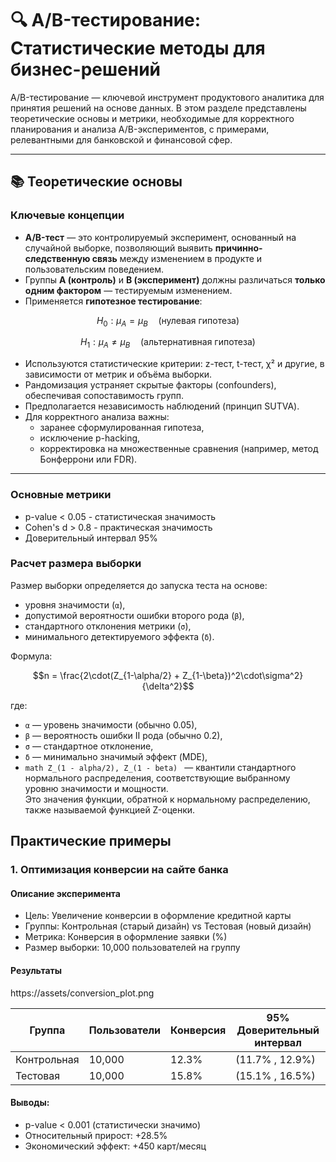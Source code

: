 # 🔍 A/B-тестирование: Статистические методы для бизнес-решений

A/B-тестирование — ключевой инструмент продуктового аналитика для принятия решений на основе данных. В этом разделе представлены теоретические основы и метрики, необходимые для корректного планирования и анализа A/B-экспериментов, с примерами, релевантными для банковской и финансовой сфер.

---

## 📚 Теоретические основы

### Ключевые концепции

- **A/B-тест** — это контролируемый эксперимент, основанный на случайной выборке, позволяющий выявить **причинно-следственную связь** между изменением в продукте и пользовательским поведением.
- Группы **A (контроль)** и **B (эксперимент)** должны различаться **только одним фактором** — тестируемым изменением.
- Применяется **гипотезное тестирование**:

```math
H_0: \mu_A = \mu_B \quad \text{(нулевая гипотеза)}
```
```math
H_1: \mu_A \neq \mu_B \quad \text{(альтернативная гипотеза)}
```
- Используются статистические критерии: z-тест, t-тест, χ² и другие, в зависимости от метрик и объёма выборки.
- Рандомизация устраняет скрытые факторы (confounders), обеспечивая сопоставимость групп.
- Предполагается независимость наблюдений (принцип SUTVA).
- Для корректного анализа важны:
  - заранее сформулированная гипотеза,
  - исключение p-hacking,
  - корректировка на множественные сравнения (например, метод Бонферрони или FDR).

---
### Основные метрики
- p-value < 0.05 - статистическая значимость
- Cohen's d > 0.8 - практическая значимость
- Доверительный интервал 95%

### Расчет размера выборки

Размер выборки определяется до запуска теста на основе:
- уровня значимости (`α`),
- допустимой вероятности ошибки второго рода (`β`),
- стандартного отклонения метрики (`σ`),
- минимального детектируемого эффекта (`δ`).

Формула:  
```math
n = \frac{2\cdot(Z_{1-\alpha/2} + Z_{1-\beta})^2\cdot\sigma^2}{\delta^2}
```

где:
- `α`  — уровень значимости (обычно 0.05),
- `β` — вероятность ошибки II рода (обычно 0.2),
- `σ` — стандартное отклонение,
- `δ` — минимально значимый эффект (MDE),
- ```math Z_(1 - alpha/2), Z_(1 - beta) ``` — квантили стандартного нормального распределения, соответствующие выбранному уровню значимости и мощности.  
  Это значения функции, обратной к нормальному распределению, также называемой функцией Z-оценки.

## Практические примеры
### 1. Оптимизация конверсии на сайте банка


#### Описание эксперимента
- Цель: Увеличение конверсии в оформление кредитной карты
- Группы: Контрольная (старый дизайн) vs Тестовая (новый дизайн)
- Метрика: Конверсия в оформление заявки (%)
- Размер выборки: 10,000 пользователей на группу

#### Результаты

https://assets/conversion_plot.png

| Группа	| Пользователи |	Конверсия |	95% Доверительный интервал |
|--------|----------|------------|------------|
| Контрольная |	10,000 |	12.3% |	(11.7% , 12.9%) |
| Тестовая |	10,000 |	15.8% |	(15.1% , 16.5%) |

#### Выводы:
- p-value < 0.001 (статистически значимо)
- Относительный прирост: +28.5%
- Экономический эффект: +450 карт/месяц
